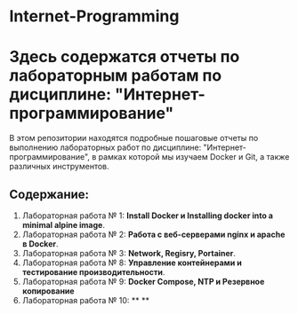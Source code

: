 # Internet-Programming
# Здесь содержатся отчеты по лабораторным работам по дисциплине: "Интернет-программирование"
В этом репозитории находятся подробные пошаговые отчеты по выполнению лабораторных работ по дисциплине: "Интернет-программирование", в рамках которой мы изучаем Docker и Git, а также различных инструментов.
## Содержание:
1. Лабораторная работа № 1: **Install Docker и Installing docker into a minimal alpine image**.
2. Лабораторная работа № 2: **Работа с веб-серверами nginx и apache в Docker**.
3. Лабораторная работа № 3: **Network, Regisry, Portainer**.
4. Лабораторная работа № 8: **Управление контейнерами и тестирование производительности**.
5. Лабораторная работа № 9: **Docker Compose, NTP и Резервное копирование**
6. Лабораторная работа № 10: ** **
